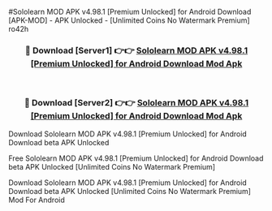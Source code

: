 #Sololearn MOD APK v4.98.1 [Premium Unlocked] for Android Download [APK-MOD] - APK Unlocked - [Unlimited Coins No Watermark Premium] ro42h



<div align="center">

<h3>🔴 Download [Server1] 👉👉 <a href="https://momento.my/?title=Sololearn_MOD_APK_v4.98.1_[Premium_Unlocked]_for_Android_Download">Sololearn MOD APK v4.98.1 [Premium Unlocked] for Android Download Mod Apk</a></h3><br>

<h3>🔴 Download [Server2] 👉👉 <a href="https://momento.my/?title=Sololearn_MOD_APK_v4.98.1_[Premium_Unlocked]_for_Android_Download">Sololearn MOD APK v4.98.1 [Premium Unlocked] for Android Download Mod Apk</a></h3>
</div>



Download Sololearn MOD APK v4.98.1 [Premium Unlocked] for Android Download beta APK Unlocked

Free Sololearn MOD APK v4.98.1 [Premium Unlocked] for Android Download beta APK Unlocked [Unlimited Coins No Watermark Premium]

Download Sololearn MOD APK v4.98.1 [Premium Unlocked] for Android Download beta APK Unlocked [Unlimited Coins No Watermark Premium] Mod For Android
